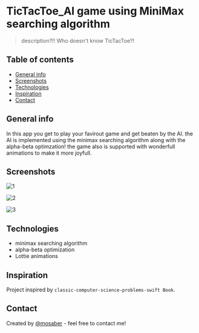 # TicTacToe_AI game using MiniMax searching algorithm
> description?!! Who doesn't know TicTacToe?! 

## Table of contents
* [General info](#general-info)
* [Screenshots](#screenshots)
* [Technologies](#technologies)
* [Inspiration](#inspiration)
* [Contact](#contact)

## General info
In this app you get to play your favirout game and get beaten by the AI.
the AI is implemented using the minimax searching algorithm along with the alpha-beta optimzation!
the game also is supported with wonderfull animations to make it more joyfull.
## Screenshots
![1](https://user-images.githubusercontent.com/52084438/119277564-c1b87a00-bc20-11eb-8249-ca8c46363837.gif)

![2](https://user-images.githubusercontent.com/52084438/119277568-c3823d80-bc20-11eb-9bb3-b5b5299e4e95.gif)

![3](https://user-images.githubusercontent.com/52084438/119277589-dc8aee80-bc20-11eb-8a00-9311ff5218fa.gif)



## Technologies
* minimax searching algorithm
* alpha-beta optimization
* Lottie animations

## Inspiration
Project inspired by `classic-computer-science-problems-swift Book`.
## Contact
Created by [@mosaber](https://www.linkedin.com/in/mohamed-saber-fares/) - feel free to contact me!
